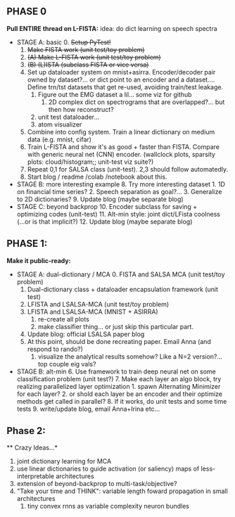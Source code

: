 
## PHASE 0
**Pull ENTIRE thread on L-FISTA:**
idea: do dict learning on speech spectra
* STAGE A: basic
    0. ~~Setup PyTest!~~
    1. ~~Make FISTA work (unit test/toy problem)~~
    2. ~~(A) Make L-FISTA work (unit test/toy problem)~~
    2. ~~(B) (L)ISTA (subclass FISTA or vice versa)~~
    3. Set up dataloader system on mnist+asirra. Encoder/decoder pair owned by dataset?...
                 or dict point to an encoder and a dataset....
                Define trn/tst datasets that get re-used, avoiding train/test leakage.
       1. Figure out the EMG dataset a lil... some viz for github
          1. 2D complex dict on spectrograms that are overlapped?... but then how reconstruct?
       2. unit test dataloader...
       2. atom visualizer
    4. Combine into config system. Train a linear dictionary on medium data (e.g. mnist, cifar)
    5. Train L-FISTA and show it's as good + faster than FISTA. Compare with generic neural net (CNN) encoder.
            (wallclock plots, sparsity plots: cloud/histogram;; unit-test viz suite?)
    6. Repeat 0,1 for SALSA class (unit-test). 2,3 should follow automatedly.
    7. Start blog / readme /colab /notebook about this.
* STAGE B: more interesting example
    8. Try more interesting dataset
        1. 1D on financial time series?
        2. Speech separation as goal?...
        3. Generalize to 2D dictionaries?
    9. Update blog (maybe separate blog)
* STAGE C: beyond backprop
   10. Encoder subclass for saving + optimizing codes (unit-test)
   11. Alt-min style: joint dict/LFista coolness (...or is that implicit?)
   12. Update blog (maybe separate blog)

## PHASE 1:
**Make it public-ready:**
    
* STAGE A: dual-dictionary / MCA
  0. FISTA and SALSA MCA  (unit test/toy problem)
  1. Dual-dictionary class + dataloader encapsulation framework (unit test)
  2. LFISTA and LSALSA-MCA  (unit test/toy problem)
  3. LFISTA and LSALSA-MCA  (MNIST + ASIRRA)
      1. re-create all plots
      2. make classifier thing... or just skip this particular part.
  4. Update blog: official LSALSA paper blog
  5. At this point, should be done recreating paper. Email Anna (and respond to rando?)
     1. visualize the analytical results somehow? Like a N=2 version?... top couple eig vals?
* STAGE B: alt-min
  6. Use framework to train deep neural net on some classification problem (unit test?)
  7. Make each layer an algo block, try realizing parallelized layer optimization
      1. spawn Alternating Minimizer for each layer?
      2. or shold each layer be an encoder and their optimize methods get called in parallel?
  8. If it works, do unit tests and some time tests
  9. write/update blog, email Anna+Irina etc...

## Phase 2:
** Crazy Ideas...*
1. joint dictionary learning for MCA
2. use linear dictionaries to guide activation (or saliency) maps of less-interpretable architectures
3. extension of beyond-backprop to multi-task/objective?
4. "Take your time and THINK": variable length foward propagation in small architectures
   1. tiny convex rnns as variable complexity neuron bundles 

[//]: # ()
[//]: # (----------------------------------------------------)

[//]: # (OLD TODO's)

[//]: # (----------------------------------------------------)

[//]: # (phase 0:)

[//]: # (0.&#41; forget dataset generator system; don't need it for this demo.)

[//]: # (1.&#41; focus on building the trainer + config system. I.e. the one that)

[//]: # (    has a linear case and with the right config export settings, saves as)

[//]: # (    generic CSV-like format.)

[//]: # (2.&#41; Visualizer system that can load the CSV, convert to a dictionary object,)

[//]: # (    and do interesting stuff)

[//]: # (3.&#41; &#40;rename repo, then:&#41; start blog / show different results with different cost functions and cool)

[//]: # (     visualizations)

[//]: # (4.&#41; see if anyone can run it from home)

[//]: # ()
[//]: # (phase 1:)

[//]: # (0.&#41; implement beyond backprop as an option to this framework? Other comparator?)

[//]: # (1.&#41; when it's working &#40;esp if it reproduces results&#41;, share with old)

[//]: # (    coauthors; link to IBM blog post and maybe provide own explanation)

[//]: # ()
[//]: # (phase 2:)

[//]: # (0.&#41; After all that, have a different config and trainable "algo" class that)

[//]: # (    implements unrolling and unsupervised training.)

[//]: # (1.&#41; MCA / LSALSA example)

[//]: # (2.&#41; bog post for LSALSA + MCA, link to ESP preprint...)

[//]: # ()
[//]: # (At that point probably want to move on to other repos)

[//]: # (0.&#41; Full data cleaning /web scraping example using other random skills)

[//]: # (     &#40;scala, sql, hadoop&#41;)

[//]: # (1.&#41; process data using this ML repo?)

[//]: # (2.&#41; )

[//]: # ()
[//]: # ()
[//]: # (_______________________________________________________________________________)

[//]: # (&#40;*&#41; Basic Sparse Coding)

[//]: # (0.&#41; see if other unrolling github's exist for inspiration...)

[//]: # (1.&#41; Train an MNIST dictionary)

[//]: # (2.&#41; implement ISTA/FISTA/LISTA/LSALSA using this dictionary)

[//]: # (3.&#41; write train_encoder subroutine for ^^'s)

[//]: # (3.5&#41; TRY to simplify as you go... want SIMPLE demos...)

[//]: # (4.&#41; make sure everything is working for ASIRRA and MNIST &#40;at least&#41;)

[//]: # (5.&#41; get pretty pictures and everything, save things that need to be saved for christ's sake, have this all published on github)

[//]: # (6.&#41; email mirjeta, anna, faruk, apoorva, ivan?, about having it online)

[//]: # ()
[//]: # (&#40;**&#41; do MCA:)

[//]: # (7.&#41; additive dataloader)

[//]: # (8.&#41; training regime for loading, training on set number of additive mixtures, getting target codes, etc.)

[//]: # (9.&#41; generlize LSALSA code or create separate LSALSA class that can do multiple dictionaries)

[//]: # (10.&#41; get it all running together hopefully in simplest demo possible, get to the point of making pretty pictures automatically)

[//]: # (11.&#41; try to actually recreate the experiments &#40;and plots&#41; from our paper)

[//]: # (12.&#41; email everyone)

[//]: # ()
[//]: # (&#40;***&#41; next steps:)

[//]: # (zz&#41; Do a 1D finance example!)

[//]: # (a&#41; Do a 2D example, visualize loss landscape of learned cost function)

[//]: # (b&#41; lp/lq with Mirjeta, krylov // new iterative algorithms)

[//]: # (c&#41; convolutional dictionaries, datasets-- audio?)

[//]: # (d&#41; SONAR example from SACLANT? )

[//]: # (e&#41; capability for using "smart dict's" like STFT...? basically subclass of dictionary called smart-dict or something)